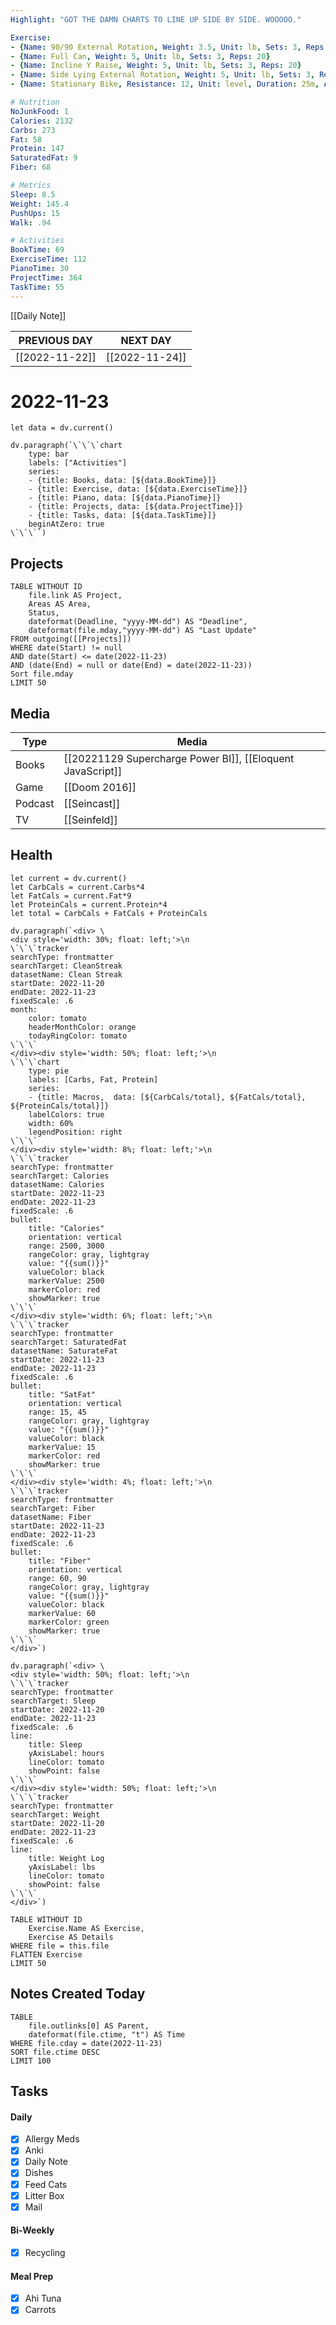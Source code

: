 ```yaml
---
Highlight: "GOT THE DAMN CHARTS TO LINE UP SIDE BY SIDE. WOOOOO."

Exercise:
- {Name: 90/90 External Rotation, Weight: 3.5, Unit: lb, Sets: 3, Reps: 20}
- {Name: Full Can, Weight: 5, Unit: lb, Sets: 3, Reps: 20}
- {Name: Incline Y Raise, Weight: 5, Unit: lb, Sets: 3, Reps: 20}
- {Name: Side Lying External Rotation, Weight: 5, Unit: lb, Sets: 3, Reps: 20}
- {Name: Stationary Bike, Resistance: 12, Unit: level, Duration: 25m, Avg_HR: 125}

# Nutrition
NoJunkFood: 1
Calories: 2132
Carbs: 273
Fat: 58
Protein: 147
SaturatedFat: 9
Fiber: 68

# Metrics
Sleep: 8.5
Weight: 145.4
PushUps: 15
Walk: .94

# Activities
BookTime: 69
ExerciseTime: 112
PianoTime: 30
ProjectTime: 364
TaskTime: 55
---
```


[[Daily Note]]

| **PREVIOUS DAY**            | **NEXT DAY**               |
| --------------------------- | -------------------------- |
| [[2022-11-22]] | [[2022-11-24]] |

# 2022-11-23
```dataviewjs  
let data = dv.current()  
  
dv.paragraph(`\`\`\`chart  
	type: bar 
	labels: ["Activities"] 
	series:
	- {title: Books, data: [${data.BookTime}]} 
	- {title: Exercise, data: [${data.ExerciseTime}]} 
	- {title: Piano, data: [${data.PianoTime}]} 
	- {title: Projects, data: [${data.ProjectTime}]}
	- {title: Tasks, data: [${data.TaskTime}]}
	beginAtZero: true
\`\`\``) 
```
## Projects
```dataview
TABLE WITHOUT ID
	file.link AS Project,
	Areas AS Area,
	Status,
	dateformat(Deadline, "yyyy-MM-dd") AS "Deadline",
	dateformat(file.mday,"yyyy-MM-dd") AS "Last Update"
FROM outgoing([[Projects]])
WHERE date(Start) != null
AND date(Start) <= date(2022-11-23)
AND (date(End) = null or date(End) = date(2022-11-23))
Sort file.mday
LIMIT 50
```
## Media
| Type    | Media                                             |
| ------- | ------------------------------------------------- |
| Books   | [[20221129 Supercharge Power BI]], [[Eloquent JavaScript]] |
| Game    | [[Doom 2016]]                                                  |
| Podcast | [[Seincast]]                                      |
| TV      | [[Seinfeld]]                                      |

## Health
```dataviewjs
let current = dv.current()
let CarbCals = current.Carbs*4
let FatCals = current.Fat*9
let ProteinCals = current.Protein*4
let total = CarbCals + FatCals + ProteinCals

dv.paragraph(`<div> \
<div style='width: 30%; float: left;'>\n
\`\`\`tracker
searchType: frontmatter
searchTarget: CleanStreak
datasetName: Clean Streak
startDate: 2022-11-20
endDate: 2022-11-23
fixedScale: .6
month:
	color: tomato
	headerMonthColor: orange
	todayRingColor: tomato
\`\`\`
</div><div style='width: 50%; float: left;'>\n
\`\`\`chart 
	type: pie 
	labels: [Carbs, Fat, Protein]  
	series:  
	- {title: Macros,  data: [${CarbCals/total}, ${FatCals/total}, ${ProteinCals/total}]} 
	labelColors: true 
	width: 60% 
	legendPosition: right
\`\`\`
</div><div style='width: 8%; float: left;'>\n
\`\`\`tracker
searchType: frontmatter
searchTarget: Calories
datasetName: Calories
startDate: 2022-11-23
endDate: 2022-11-23
fixedScale: .6
bullet:
    title: "Calories"
    orientation: vertical
    range: 2500, 3000
    rangeColor: gray, lightgray
    value: "{{sum()}}"
    valueColor: black
    markerValue: 2500
    markerColor: red
    showMarker: true
\`\`\`
</div><div style='width: 6%; float: left;'>\n
\`\`\`tracker
searchType: frontmatter
searchTarget: SaturatedFat
datasetName: SaturateFat
startDate: 2022-11-23
endDate: 2022-11-23
fixedScale: .6
bullet:
    title: "SatFat"
    orientation: vertical
    range: 15, 45
    rangeColor: gray, lightgray
    value: "{{sum()}}"
    valueColor: black
    markerValue: 15
    markerColor: red
    showMarker: true
\`\`\`
</div><div style='width: 4%; float: left;'>\n
\`\`\`tracker
searchType: frontmatter
searchTarget: Fiber
datasetName: Fiber
startDate: 2022-11-23
endDate: 2022-11-23
fixedScale: .6
bullet:
    title: "Fiber"
    orientation: vertical
    range: 60, 90
    rangeColor: gray, lightgray
    value: "{{sum()}}"
    valueColor: black
    markerValue: 60
    markerColor: green
    showMarker: true
\`\`\`
</div>`)
```
```dataviewjs
dv.paragraph(`<div> \
<div style='width: 50%; float: left;'>\n
\`\`\`tracker
searchType: frontmatter
searchTarget: Sleep
startDate: 2022-11-20
endDate: 2022-11-23
fixedScale: .6
line:
    title: Sleep
    yAxisLabel: hours
    lineColor: tomato
    showPoint: false
\`\`\`
</div><div style='width: 50%; float: left;'>\n
\`\`\`tracker
searchType: frontmatter
searchTarget: Weight
startDate: 2022-11-20
endDate: 2022-11-23
fixedScale: .6
line:
    title: Weight Log
    yAxisLabel: lbs
    lineColor: tomato
    showPoint: false
\`\`\`
</div>`)
```
```dataview
TABLE WITHOUT ID
	Exercise.Name AS Exercise,
	Exercise AS Details
WHERE file = this.file
FLATTEN Exercise
LIMIT 50
```

## Notes Created Today
```dataview
TABLE 
	file.outlinks[0] AS Parent,
	dateformat(file.ctime, "t") AS Time
WHERE file.cday = date(2022-11-23)
SORT file.ctime DESC
LIMIT 100
```

## Tasks
#### Daily
- [x] Allergy Meds
- [x] Anki
- [x] Daily Note
- [x] Dishes
- [x] Feed Cats
- [x] Litter Box
- [x] Mail

#### Bi-Weekly
- [x] Recycling

#### Meal Prep
- [x] Ahi Tuna
- [x] Carrots
